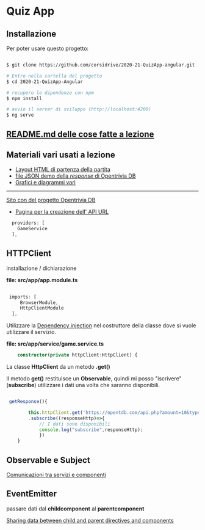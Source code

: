 # Quiz App

## Installazione

Per poter usare questo progetto:

```bash

$ git clone https://github.com/corsidrive/2020-21-QuizApp-angular.git

# Entro nella cartella del progetto
$ cd 2020-21-QuizApp-Angular

# recupero le dipendenze con npm
$ npm install

# avvio il server di sviluppo (http://localhost:4200)
$ ng serve

```


## [README.md delle cose fatte a lezione](./__docs__/README.angular.md)

## Materiali vari usati a lezione

- [Layout HTML di partenza della partita](./__docs__/index.html)
- [file JSON demo della *response* di Opentrivia DB](./__docs__/response.json)
- [Grafici e diagrammi vari](./__docs__/png/angular_quiz.component.png)

---

[Sito con del progetto Opentrivia DB](https://opentdb.com/)
- [Pagina per la creazione dell' API URL](https://opentdb.com/api_config.php)


```typescript
  providers: [
    GameService
  ],

```

## HTTPClient

installazione / dichiarazione  

**file: src/app/app.module.ts**
```typescript
 
 imports: [
     BrowserModule,
     HttpClientModule 
  ],

```

Utilizzare la [Dependency injection](https://angular.io/guide/dependency-injection) nel costruttore della classe dove si vuole utilizzare il servizio.

**file: src/app/service/game.service.ts**
```typescript
    constructor(private httpClient:HttpClient) { 
```

La classe **HttpClient** da un metodo **.get()**

Il metodo **get()** restituisce un **Observable**, 
quindi mi posso "iscrivere" (**subscribe**) utilizzare i dati una volta che saranno disponibili.

```typescript

 getResponse(){

        this.httpClient.get('https://opentdb.com/api.php?amount=10&type=multiple')
        .subscribe((responseHttp)=>{
            // I dati sono disponibili
            console.log("subscribe",responseHttp);
            })
    }

```

## Observable e Subject 

[Comunicazioni tra servizi e componenti](https://jasonwatmore.com/post/2019/02/07/angular-7-communicating-between-components-with-observable-subject)


## EventEmitter

passare dati dal **childcomponent** al **parentcomponent**

[Sharing data between child and parent directives and components](https://angular.io/guide/inputs-outputs#sending-data-to-a-parent-component)